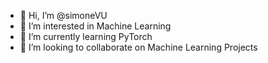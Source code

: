 - 👋 Hi, I’m @simoneVU
- 👀 I’m interested in Machine Learning 
- 🌱 I’m currently learning PyTorch
- 💞️ I’m looking to collaborate on Machine Learning Projects

<!---
simoneVU/simoneVU is a ✨ special ✨ repository because its `README.md` (this file) appears on your GitHub profile.
You can click the Preview link to take a look at your changes.
--->
